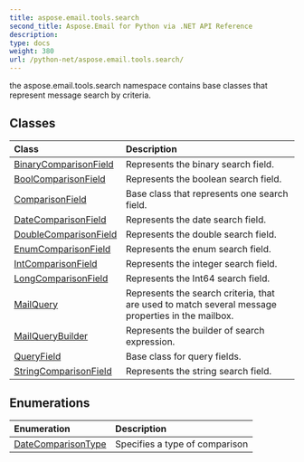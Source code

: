 ```yaml
---
title: aspose.email.tools.search
second_title: Aspose.Email for Python via .NET API Reference
description: 
type: docs
weight: 380
url: /python-net/aspose.email.tools.search/
---
```



the aspose.email.tools.search namespace contains base classes that represent message search by criteria.

## Classes
| Class | Description |
| :- | :- |
|[BinaryComparisonField](/email/python-net/aspose.email.tools.search/binarycomparisonfield/)|Represents the binary search field.|
|[BoolComparisonField](/email/python-net/aspose.email.tools.search/boolcomparisonfield/)|Represents the boolean search field.|
|[ComparisonField](/email/python-net/aspose.email.tools.search/comparisonfield/)|Base class that represents one search field.|
|[DateComparisonField](/email/python-net/aspose.email.tools.search/datecomparisonfield/)|Represents the date search field.|
|[DoubleComparisonField](/email/python-net/aspose.email.tools.search/doublecomparisonfield/)|Represents the double search field.|
|[EnumComparisonField](/email/python-net/aspose.email.tools.search/enumcomparisonfield/)|Represents the enum search field.|
|[IntComparisonField](/email/python-net/aspose.email.tools.search/intcomparisonfield/)|Represents the integer search field.|
|[LongComparisonField](/email/python-net/aspose.email.tools.search/longcomparisonfield/)|Represents the Int64 search field.|
|[MailQuery](/email/python-net/aspose.email.tools.search/mailquery/)|Represents the search criteria, that are used to match several message properties in the mailbox.|
|[MailQueryBuilder](/email/python-net/aspose.email.tools.search/mailquerybuilder/)|Represents the builder of search expression.|
|[QueryField](/email/python-net/aspose.email.tools.search/queryfield/)|Base class for query fields.|
|[StringComparisonField](/email/python-net/aspose.email.tools.search/stringcomparisonfield/)|Represents the string search field.|
## Enumerations
| Enumeration | Description |
| :- | :- |
|[DateComparisonType](/email/python-net/aspose.email.tools.search/datecomparisontype/)|Specifies a type of comparison|

